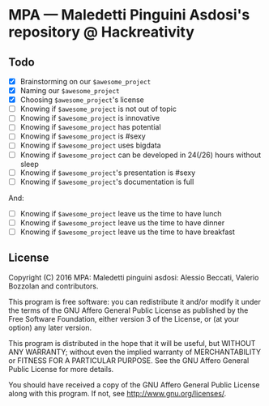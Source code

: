# MPA — Maledetti Pinguini Asdosi's repository @ Hackreativity

## Todo
- [X] Brainstorming on our `$awesome_project`
- [X] Naming our `$awesome_project`
- [X] Choosing `$awesome_project`'s license
- [ ] Knowing if `$awesome_project` is not out of topic
- [ ] Knowing if `$awesome_project` is innovative
- [ ] Knowing if `$awesome_project` has potential
- [ ] Knowing if `$awesome_project` is #sexy
- [ ] Knowing if `$awesome_project` uses bigdata
- [ ] Knowing if `$awesome_project` can be developed in 24(/26) hours without sleep
- [ ] Knowing if `$awesome_project`'s presentation is #sexy
- [ ] Knowing if `$awesome_project`'s documentation is full

And:
- [ ] Knowing if `$awesome_project` leave us the time to have lunch
- [ ] Knowing if `$awesome_project` leave us the time to have dinner
- [ ] Knowing if `$awesome_project` leave us the time to have breakfast 

## License
Copyright (C) 2016 MPA: Maledetti pinguini asdosi: Alessio Beccati, Valerio Bozzolan and contributors.

This program is free software: you can redistribute it and/or modify it under the terms of the GNU Affero General Public License as published by the Free Software Foundation, either version 3 of the License, or (at your option) any later version.

This program is distributed in the hope that it will be useful, but WITHOUT ANY WARRANTY; without even the implied warranty of MERCHANTABILITY or FITNESS FOR A PARTICULAR PURPOSE. See the GNU Affero General Public License for more details.

You should have received a copy of the GNU Affero General Public License along with this program. If not, see <http://www.gnu.org/licenses/>.

